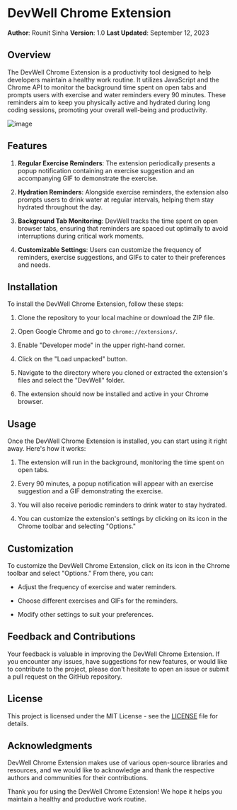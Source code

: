 
# DevWell Chrome Extension

**Author**: Rounit Sinha
**Version**: 1.0
**Last Updated**: September 12, 2023

## Overview

The DevWell Chrome Extension is a productivity tool designed to help developers maintain a healthy work routine. It utilizes JavaScript and the Chrome API to monitor the background time spent on open tabs and prompts users with exercise and water reminders every 90 minutes. These reminders aim to keep you physically active and hydrated during long coding sessions, promoting your overall well-being and productivity.

![image](https://github.com/rounit08/devwell/assets/71965521/53149e20-4387-4dba-82e8-aadfce5d03c2)

## Features

1. **Regular Exercise Reminders**: The extension periodically presents a popup notification containing an exercise suggestion and an accompanying GIF to demonstrate the exercise.

2. **Hydration Reminders**: Alongside exercise reminders, the extension also prompts users to drink water at regular intervals, helping them stay hydrated throughout the day.

3. **Background Tab Monitoring**: DevWell tracks the time spent on open browser tabs, ensuring that reminders are spaced out optimally to avoid interruptions during critical work moments.

4. **Customizable Settings**: Users can customize the frequency of reminders, exercise suggestions, and GIFs to cater to their preferences and needs.

## Installation

To install the DevWell Chrome Extension, follow these steps:

1. Clone the repository to your local machine or download the ZIP file.

2. Open Google Chrome and go to `chrome://extensions/`.

3. Enable "Developer mode" in the upper right-hand corner.

4. Click on the "Load unpacked" button.

5. Navigate to the directory where you cloned or extracted the extension's files and select the "DevWell" folder.

6. The extension should now be installed and active in your Chrome browser.

## Usage

Once the DevWell Chrome Extension is installed, you can start using it right away. Here's how it works:

1. The extension will run in the background, monitoring the time spent on open tabs.

2. Every 90 minutes, a popup notification will appear with an exercise suggestion and a GIF demonstrating the exercise.

3. You will also receive periodic reminders to drink water to stay hydrated.

4. You can customize the extension's settings by clicking on its icon in the Chrome toolbar and selecting "Options."

## Customization

To customize the DevWell Chrome Extension, click on its icon in the Chrome toolbar and select "Options." From there, you can:

- Adjust the frequency of exercise and water reminders.

- Choose different exercises and GIFs for the reminders.

- Modify other settings to suit your preferences.

## Feedback and Contributions

Your feedback is valuable in improving the DevWell Chrome Extension. If you encounter any issues, have suggestions for new features, or would like to contribute to the project, please don't hesitate to open an issue or submit a pull request on the GitHub repository.

## License

This project is licensed under the MIT License - see the [LICENSE](LICENSE) file for details.

## Acknowledgments

DevWell Chrome Extension makes use of various open-source libraries and resources, and we would like to acknowledge and thank the respective authors and communities for their contributions.

Thank you for using the DevWell Chrome Extension! We hope it helps you maintain a healthy and productive work routine.

